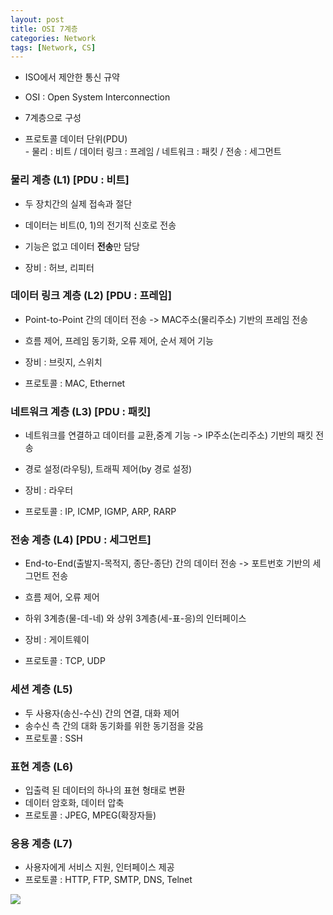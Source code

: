 ```yaml
---
layout: post
title: OSI 7계층
categories: Network
tags: [Network, CS]
---
```


* ISO에서 제안한 통신 규약  
* OSI : Open System Interconnection
* 7계층으로 구성


* 프로토콜 데이터 단위(PDU)  
 \- 물리 : 비트 / 데이터 링크 : 프레임 / 네트워크 : 패킷 / 전송 : 세그먼트 

### 물리 계층 (L1) \[PDU : 비트\]

- 두 장치간의 실제 접속과 절단  
- 데이터는 비트(0, 1)의 전기적 신호로 전송  
- 기능은 없고 데이터 **전송**만 담당 
     
- 장비 : 허브, 리피터  

### 데이터 링크 계층 (L2) \[PDU : 프레임\]

- Point-to-Point 간의 데이터 전송 -> MAC주소(물리주소) 기반의 프레임 전송
- 흐름 제어, 프레임 동기화, 오류 제어, 순서 제어 기능
  
- 장비 : 브릿지, 스위치
- 프로토콜 : MAC, Ethernet

### 네트워크 계층 (L3) \[PDU : 패킷\]

- 네트워크를 연결하고 데이터를 교환,중계 기능 -> IP주소(논리주소) 기반의 패킷 전송
- 경로 설정(라우팅), 트래픽 제어(by 경로 설정)
  
- 장비 : 라우터
- 프로토콜 : IP, ICMP, IGMP, ARP, RARP

### 전송 계층 (L4) \[PDU : 세그먼트\]

- End-to-End(출발지-목적지, 종단-종단) 간의 데이터 전송 -> 포트번호 기반의 세그먼트 전송
- 흐름 제어, 오류 제어
- 하위 3계층(물-데-네) 와 상위 3계층(세-표-응)의 인터페이스
  
- 장비 : 게이트웨이
- 프로토콜 : TCP, UDP

### 세션 계층 (L5)
- 두 사용자(송신-수신) 간의 연결, 대화 제어
- 송수신 측 간의 대화 동기화를 위한 동기점을 갖음
- 프로토콜 : SSH

### 표현 계층 (L6)
- 입출력 된 데이터의 하나의 표현 형태로 변환
- 데이터 암호화, 데이터 압축
- 프로토콜 : JPEG, MPEG(확장자들)

### 응용 계층 (L7)
- 사용자에게 서비스 지원, 인터페이스 제공
- 프로토콜 : HTTP, FTP, SMTP, DNS, Telnet

![](https://blog.kakaocdn.net/dn/cnSGAt/btqFxAaBZKp/oerjCKYHcWuAmy482LzlAk/img.png)

